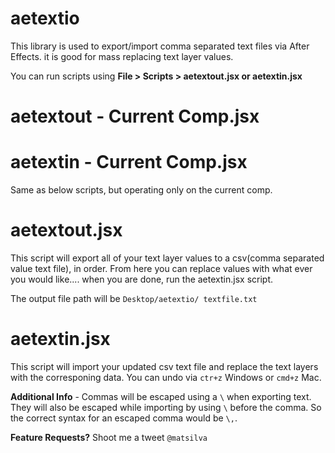 aetextio
========

This library is used to export/import comma separated text files via After Effects. it is good for mass replacing text layer values.

You can run scripts using **File > Scripts > aetextout.jsx     or     aetextin.jsx**

aetextout - Current Comp.jsx
========
aetextin - Current Comp.jsx
========
Same as below scripts, but operating only on the current comp.

aetextout.jsx
========
This script will export all of your text layer values to a csv(comma separated value text file), in order. From here you can replace values with what ever you would like.... when you are done, run the aetextin.jsx script.

The output file path will be `Desktop/aetextio/ textfile.txt`

aetextin.jsx
========
This script will import your updated csv text file and replace the text layers with the corresponing data.
You can undo via `ctr+z` Windows or `cmd+z` Mac.

**Additional Info** - Commas will be escaped using a `\` when exporting text. They will also be escaped while importing by using `\` before the comma. So the correct syntax for an escaped comma would be `\,`.


**Feature Requests?** Shoot me a tweet `@matsilva`
